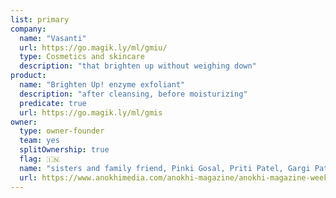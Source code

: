 ```yaml
---
list: primary
company:
  name: "Vasanti"
  url: https://go.magik.ly/ml/gmiu/
  type: Cosmetics and skincare
  description: "that brighten up without weighing down"
product:
  name: "Brighten Up! enzyme exfoliant"
  description: "after cleansing, before moisturizing"
  predicate: true
  url: https://go.magik.ly/ml/gmis
owner:
  type: owner-founder
  team: yes
  splitOwnership: true
  flag: 🇮🇳
  name: "sisters and family friend, Pinki Gosal, Priti Patel, Gargi Patel, Monal Patel"
  url: https://www.anokhimedia.com/anokhi-magazine/anokhi-magazine-weekly-features-issue-72/story-sisters-behind-vasanti-cosmetics-beautiful-vision/
---
```

